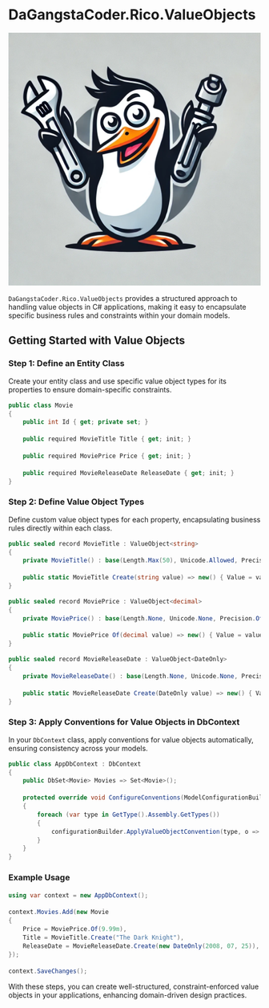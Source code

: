 # DaGangstaCoder.Rico.ValueObjects

![DaGangstaCoder.Rico.ValueObjects Logo](logo-thumbnail.png)

`DaGangstaCoder.Rico.ValueObjects` provides a structured approach to handling value objects in C# applications, making it easy to encapsulate specific business rules and constraints within your domain models.

## Getting Started with Value Objects

### Step 1: Define an Entity Class

Create your entity class and use specific value object types for its properties to ensure domain-specific constraints.

```csharp
public class Movie
{
    public int Id { get; private set; }
    
    public required MovieTitle Title { get; init; }
    
    public required MoviePrice Price { get; init; }
    
    public required MovieReleaseDate ReleaseDate { get; init; }
}
```

### Step 2: Define Value Object Types

Define custom value object types for each property, encapsulating business rules directly within each class.

```csharp
public sealed record MovieTitle : ValueObject<string>
{
    private MovieTitle() : base(Length.Max(50), Unicode.Allowed, Precision.None) { }
    
    public static MovieTitle Create(string value) => new() { Value = value };
}
```

```csharp
public sealed record MoviePrice : ValueObject<decimal>
{
    private MoviePrice() : base(Length.None, Unicode.None, Precision.Of(14, 2)) { }
    
    public static MoviePrice Of(decimal value) => new() { Value = value };
}
```

```csharp
public sealed record MovieReleaseDate : ValueObject<DateOnly>
{
    private MovieReleaseDate() : base(Length.None, Unicode.None, Precision.None) { }
    
    public static MovieReleaseDate Create(DateOnly value) => new() { Value = value };
}
```

### Step 3: Apply Conventions for Value Objects in DbContext

In your `DbContext` class, apply conventions for value objects automatically, ensuring consistency across your models.

```csharp
public class AppDbContext : DbContext
{
    public DbSet<Movie> Movies => Set<Movie>();
    
    protected override void ConfigureConventions(ModelConfigurationBuilder configurationBuilder)
    {
        foreach (var type in GetType().Assembly.GetTypes())
        {
            configurationBuilder.ApplyValueObjectConvention(type, o => o.RequirePrivateConstructor());
        }
    }
}
```

### Example Usage

```csharp
using var context = new AppDbContext();

context.Movies.Add(new Movie
{
    Price = MoviePrice.Of(9.99m),
    Title = MovieTitle.Create("The Dark Knight"),
    ReleaseDate = MovieReleaseDate.Create(new DateOnly(2008, 07, 25)),
});

context.SaveChanges();
```

With these steps, you can create well-structured, constraint-enforced value objects in your applications, enhancing domain-driven design practices.
